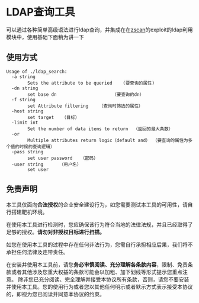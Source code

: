 # LDAP查询工具

可以通过各种简单高级语法进行ldap查询，并集成在在[zscan](https://github.com/zyylhn/zscan)的exploit的ldap利用模块中，使用基础下面稍为讲一下

## 使用方式

```shell
Usage of ./ldap_search:
  -a string
        Sets the attribute to be queried    (要查询的属性)
  -dn string
        set base dn						（要查询的dn）
  -f string
        set Attribute filtering    （查询时筛选的属性）
  -host string
        set target   （目标）
  -limit int
        Set the number of data items to return  （返回的最大条数）
  -or
        Multiple attributes return logic（default and） （要查询的属性为多个值的时候的查询逻辑）
  -pass string
        set user password   （密码）
  -user string		（用户名）
        set user

```

## 免责声明

本工具仅面向**合法授权**的企业安全建设行为，如您需要测试本工具的可用性，请自行搭建靶机环境。

在使用本工具进行检测时，您应确保该行为符合当地的法律法规，并且已经取得了足够的授权。**请勿对非授权目标进行扫描。**

如您在使用本工具的过程中存在任何非法行为，您需自行承担相应后果，我们将不承担任何法律及连带责任。

在安装并使用本工具前，请您**务必审慎阅读、充分理解各条款内容**，限制、免责条款或者其他涉及您重大权益的条款可能会以加粗、加下划线等形式提示您重点注意。 除非您已充分阅读、完全理解并接受本协议所有条款，否则，请您不要安装并使用本工具。您的使用行为或者您以其他任何明示或者默示方式表示接受本协议的，即视为您已阅读并同意本协议的约束。